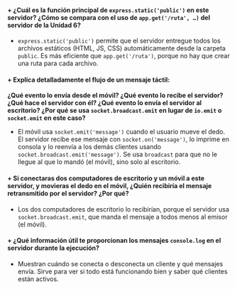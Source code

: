 #### + ¿Cuál es la función principal de `express.static('public')` en este servidor? ¿Cómo se compara con el uso de `app.get('/ruta', …)` del servidor de la Unidad 6?  
+ `express.static('public')` permite que el servidor entregue todos los archivos estáticos (HTML, JS, CSS) automáticamente desde la carpeta `public`. Es más eficiente que `app.get('/ruta')`, porque no hay que crear una ruta para cada archivo.

#### + Explica detalladamente el flujo de un mensaje táctil:  
**¿Qué evento lo envía desde el móvil? ¿Qué evento lo recibe el servidor? ¿Qué hace el servidor con él? ¿Qué evento lo envía el servidor al escritorio? ¿Por qué se usa `socket.broadcast.emit` en lugar de `io.emit` o `socket.emit` en este caso?**  
+ El móvil usa `socket.emit('message')` cuando el usuario mueve el dedo. El servidor recibe ese mensaje con `socket.on('message')`, lo imprime en consola y lo reenvía a los demás clientes usando `socket.broadcast.emit('message')`. Se usa `broadcast` para que no le llegue al que lo mandó (el móvil), sino solo al escritorio.

#### + Si conectaras dos computadores de escritorio y un móvil a este servidor, y movieras el dedo en el móvil, ¿Quién recibiría el mensaje retransmitido por el servidor? ¿Por qué?  
+ Los dos computadores de escritorio lo recibirían, porque el servidor usa `socket.broadcast.emit`, que manda el mensaje a todos menos al emisor (el móvil).


#### + ¿Qué información útil te proporcionan los mensajes `console.log` en el servidor durante la ejecución?  
+ Muestran cuándo se conecta o desconecta un cliente y qué mensajes envía. Sirve para ver si todo está funcionando bien y saber qué clientes están activos.
